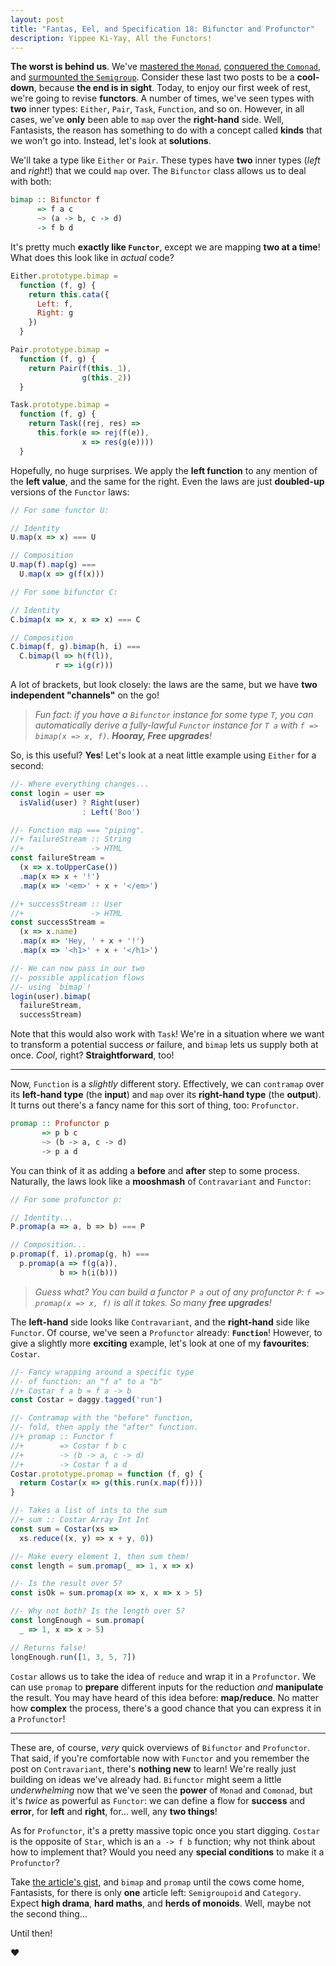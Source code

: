 ```yaml
---
layout: post
title: "Fantas, Eel, and Specification 18: Bifunctor and Profunctor"
description: Yippee Ki-Yay, All the Functors!
---
```


**The worst is behind us**. We've [mastered the `Monad`](/2017/06/05/fantas-eel-and-specification-15/), [conquered the `Comonad`](/2017/06/19/fantas-eel-and-specification-17/), and [surmounted the `Semigroup`](/2017/03/13/fantas-eel-and-specification-4/). Consider these last two posts to be a **cool-down**, because **the end is in sight**. Today, to enjoy our first week of rest, we're going to revise **functors**.
A number of times, we've seen types with **two** inner types: `Either`, `Pair`, `Task`, `Function`, and so on. However, in all cases, we've **only** been able to `map` over the **right-hand** side. Well, Fantasists, the reason has something to do with a concept called **kinds** that we won't go into. Instead, let's look at **solutions**.

We'll take a type like `Either` or `Pair`. These types have **two** inner types (_left_ and _right_!) that we could `map` over. The `Bifunctor` class allows us to deal with both:

```haskell
bimap :: Bifunctor f
      => f a c
      ~> (a -> b, c -> d)
      -> f b d
```

It's pretty much **exactly like `Functor`**, except we are mapping **two at a time**! What does this look like in _actual_ code?

```javascript
Either.prototype.bimap =
  function (f, g) {
    return this.cata({
      Left: f,
      Right: g
    })
  }

Pair.prototype.bimap =
  function (f, g) {
    return Pair(f(this._1),
                g(this._2))
  }

Task.prototype.bimap =
  function (f, g) {
    return Task((rej, res) =>
      this.fork(e => rej(f(e)),
                x => res(g(e))))
  }
```

Hopefully, no huge surprises. We apply the **left function** to any mention of the **left value**, and the same for the right. Even the laws are just **doubled-up** versions of the `Functor` laws:

```javascript
// For some functor U:

// Identity
U.map(x => x) === U

// Composition
U.map(f).map(g) ===
  U.map(x => g(f(x)))

// For some bifunctor C:

// Identity
C.bimap(x => x, x => x) === C

// Composition
C.bimap(f, g).bimap(h, i) ===
  C.bimap(l => h(f(l)),
          r => i(g(r)))
```

A lot of brackets, but look closely: the laws are the same, but we have **two independent "channels"** on the go!

> _Fun fact: if you have a `Bifunctor` instance for some type `T`, you can automatically derive a fully-lawful `Functor` instance for `T a` with `f => bimap(x => x, f)`. **Hooray, Free upgrades**!_

So, is this useful? **Yes**! Let's look at a neat little example using `Either` for a second:

```javascript
//- Where everything changes...
const login = user =>
  isValid(user) ? Right(user)
                : Left('Boo')

//- Function map === "piping".
//+ failureStream :: String
//+               -> HTML
const failureStream =
  (x => x.toUpperCase())
  .map(x => x + '!')
  .map(x => '<em>' + x + '</em>')

//+ successStream :: User
//+               -> HTML
const successStream =
  (x => x.name)
  .map(x => 'Hey, ' + x + '!')
  .map(x => '<h1>' + x + '</h1>')

//- We can now pass in our two
//- possible application flows
//- using `bimap`!
login(user).bimap(
  failureStream,
  successStream)
```

Note that this would also work with `Task`! We're in a situation where we want to transform a potential success _or_ failure, and `bimap` lets us supply both at once. _Cool_, right? **Straightforward**, too!

---

Now, `Function` is a _slightly_ different story. Effectively, we can `contramap` over its **left-hand type** (the **input**) and `map` over its **right-hand type** (the **output**). It turns out there's a fancy name for this sort of thing, too: `Profunctor`.

```haskell
promap :: Profunctor p
       => p b c
       ~> (b -> a, c -> d)
       -> p a d
```

You can think of it as adding a **before** and **after** step to some process. Naturally, the laws look like a **mooshmash** of `Contravariant` and `Functor`:

```javascript
// For some profunctor p:

// Identity...
P.promap(a => a, b => b) === P

// Composition...
p.promap(f, i).promap(g, h) ===
  p.promap(a => f(g(a)),
           b => h(i(b)))
```

> _Guess what? You can build a functor `P a` out of any profunctor `P`: `f => promap(x => x, f)` is all it takes. So many **free upgrades**!_

The **left-hand** side looks like `Contravariant`, and the **right-hand** side like `Functor`. Of course, we've seen a `Profunctor` already: **`Function`**! However, to give a slightly more **exciting** example, let's look at one of my **favourites**: `Costar`.

```javascript
//- Fancy wrapping around a specific type
//- of function: an "f a" to a "b"
//+ Costar f a b = f a -> b
const Costar = daggy.tagged('run')

//- Contramap with the "before" function,
//- fold, then apply the "after" function.
//+ promap :: Functor f
//+        => Costar f b c
//+        -> (b -> a, c -> d)
//+        -> Costar f a d
Costar.prototype.promap = function (f, g) {
  return Costar(x => g(this.run(x.map(f))))
}

//- Takes a list of ints to the sum
//+ sum :: Costar Array Int Int
const sum = Costar(xs =>
  xs.reduce((x, y) => x + y, 0))

//- Make every element 1, then sum them!
const length = sum.promap(_ => 1, x => x)

//- Is the result over 5?
const isOk = sum.promap(x => x, x => x > 5)

//- Why not both? Is the length over 5?
const longEnough = sum.promap(
  _ => 1, x => x > 5)

// Returns false!
longEnough.run([1, 3, 5, 7])
```

`Costar` allows us to take the idea of `reduce` and wrap it in a `Profunctor`. We can use `promap` to **prepare** different inputs for the reduction _and_ **manipulate** the result. You may have heard of this idea before: **map/reduce**. No matter how **complex** the process, there's a good chance that you can express it in a `Profunctor`!

---

These are, of course, _very_ quick overviews of `Bifunctor` and `Profunctor`. That said, if you're comfortable now with `Functor` and you remember the post on `Contravariant`, there's **nothing new** to learn! We're really just building on ideas we've already had. `Bifunctor` might seem a little _underwhelming_ now that we've seen the **power** of `Monad` and `Comonad`, but it's _twice_ as powerful as `Functor`: we can define a flow for **success** and **error**, for **left** and **right**, for... well, any **two things**!

As for `Profunctor`, it's a pretty massive topic once you start digging. `Costar` is the opposite of `Star`, which is an `a -> f b` function; why not think about how to implement that? Would you need any **special conditions** to make it a `Profunctor`?

Take [the article's gist](https://gist.github.com/i-am-tom/d28e4e5d4803e59195a4f872da744fa9), and `bimap` and `promap` until the cows come home, Fantasists, for there is only **one** article left: `Semigroupoid` and `Category`. Expect **high drama**, **hard maths**, and **herds of monoids**. Well, maybe not the second thing...

Until then!

&hearts;
